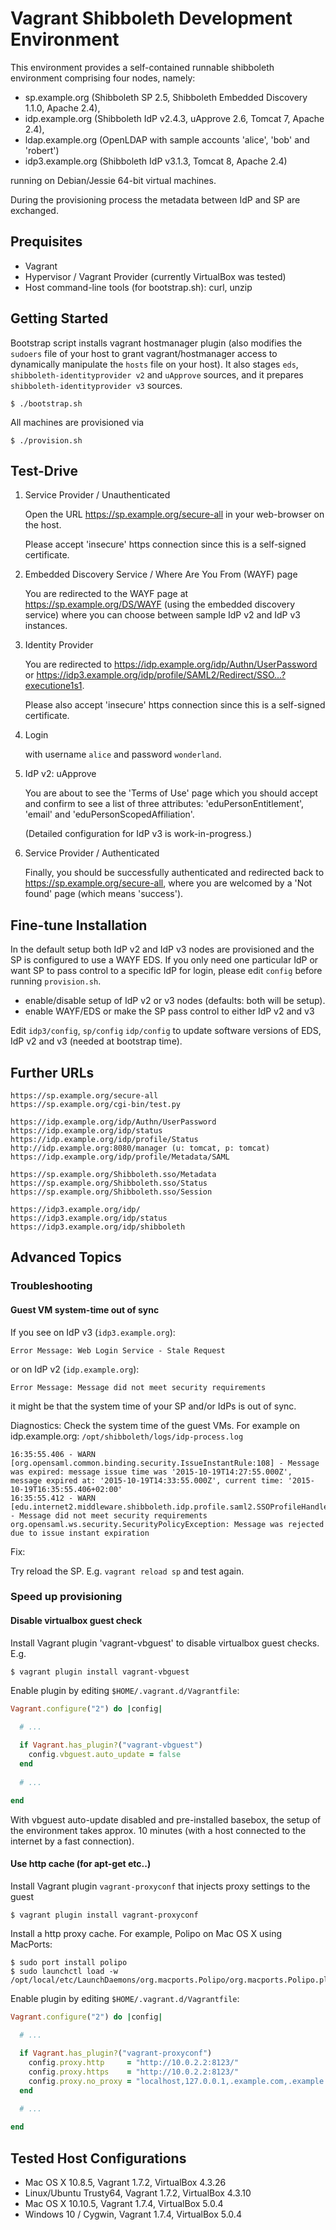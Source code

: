 # Vagrant Shibboleth Development Environment

This environment provides a self-contained runnable shibboleth environment comprising
four nodes, namely:

- sp.example.org (Shibboleth SP 2.5, Shibboleth Embedded Discovery 1.1.0, Apache 2.4),
- idp.example.org (Shibboleth IdP v2.4.3, uApprove 2.6, Tomcat 7, Apache 2.4), 
- ldap.example.org (OpenLDAP with sample accounts 'alice', 'bob' and 'robert')
- idp3.example.org (Shibboleth IdP v3.1.3, Tomcat 8, Apache 2.4)

running on Debian/Jessie 64-bit virtual machines.

During the provisioning process the metadata between IdP and SP are exchanged.

## Prequisites

- Vagrant 
- Hypervisor / Vagrant Provider (currently VirtualBox was tested)
- Host command-line tools (for bootstrap.sh): 
    curl, unzip

## Getting Started

Bootstrap script installs vagrant hostmanager plugin (also modifies the `sudoers` file of your host to grant vagrant/hostmanager access to
dynamically manipulate the `hosts` file on your host).
It also stages `eds`, `shibboleth-identityprovider v2` and `uApprove` sources, and it prepares `shibboleth-identityprovider v3` sources.

    $ ./bootstrap.sh

All machines are provisioned via

    $ ./provision.sh

## Test-Drive

1. Service Provider / Unauthenticated
   
   Open the URL https://sp.example.org/secure-all in your web-browser on the host.

   Please accept 'insecure' https connection since this is a self-signed certificate.

2. Embedded Discovery Service / Where Are You From (WAYF) page

   You are redirected to the WAYF page at https://sp.example.org/DS/WAYF (using the embedded discovery service)
   where you can choose between sample IdP v2 and IdP v3 instances.

3. Identity Provider

   You are redirected to https://idp.example.org/idp/Authn/UserPassword or 
   https://idp3.example.org/idp/profile/SAML2/Redirect/SSO...?executione1s1.
   
   Please also accept 'insecure' https connection since this is a self-signed certificate.

4. Login
  
   with username ``alice`` and password ``wonderland``.

5. IdP v2: uApprove

   You are about to see the 'Terms of Use' page which you should accept and confirm to see a list of three
   attributes: 'eduPersonEntitlement', 'email' and 'eduPersonScopedAffiliation'.

   (Detailed configuration for IdP v3 is work-in-progress.)

6. Service Provider / Authenticated

   Finally, you should be successfully authenticated and redirected back to https://sp.example.org/secure-all,
   where you are welcomed by a 'Not found' page (which means 'success').

## Fine-tune Installation 
  
In the default setup both IdP v2 and IdP v3 nodes are provisioned and the SP is configured to use a WAYF EDS.
If you only need one particular IdP or want SP to pass control to a specific IdP for login, please
edit `config` before running `provision.sh`.

- enable/disable setup of IdP v2 or v3 nodes (defaults: both will be setup).
- enable WAYF/EDS or make the SP pass control to either IdP v2 and v3

Edit `idp3/config`, `sp/config` `idp/config` to update software versions of EDS, IdP v2 and v3 (needed at bootstrap time).

## Further URLs
    
    https://sp.example.org/secure-all
    https://sp.example.org/cgi-bin/test.py
 
    https://idp.example.org/idp/Authn/UserPassword
    https://idp.example.org/idp/status
    https://idp.example.org/idp/profile/Status
    http://idp.example.org:8080/manager (u: tomcat, p: tomcat)
    https://idp.example.org/idp/profile/Metadata/SAML

    https://sp.example.org/Shibboleth.sso/Metadata
    https://sp.example.org/Shibboleth.sso/Status
    https://sp.example.org/Shibboleth.sso/Session

    https://idp3.example.org/idp/
    https://idp3.example.org/idp/status
    https://idp3.example.org/idp/shibboleth


## Advanced Topics

### Troubleshooting

#### Guest VM system-time out of sync 

If you see
on IdP v3 (`idp3.example.org`):

    Error Message: Web Login Service - Stale Request

or on IdP v2 (`idp.example.org`):

    Error Message: Message did not meet security requirements

it might be that the system time of your SP and/or IdPs is out of sync.

Diagnostics:
Check the system time of the guest VMs.
For example on idp.example.org:  `/opt/shibboleth/logs/idp-process.log`

~~~
16:35:55.406 - WARN [org.opensaml.common.binding.security.IssueInstantRule:108] - Message was expired: message issue time was '2015-10-19T14:27:55.000Z', message expired at: '2015-10-19T14:33:55.000Z', current time: '2015-10-19T16:35:55.406+02:00'
16:35:55.412 - WARN [edu.internet2.middleware.shibboleth.idp.profile.saml2.SSOProfileHandler:406] - Message did not meet security requirements
org.opensaml.ws.security.SecurityPolicyException: Message was rejected due to issue instant expiration
~~~

Fix:

Try reload the SP. E.g. `vagrant reload sp` and test again.

### Speed up provisioning 

#### Disable virtualbox guest check

Install Vagrant plugin 'vagrant-vbguest' to disable virtualbox guest checks.
E.g. 

    $ vagrant plugin install vagrant-vbguest

Enable plugin by editing `$HOME/.vagrant.d/Vagrantfile`:

```ruby
Vagrant.configure("2") do |config|
  
  # ...

  if Vagrant.has_plugin?("vagrant-vbguest")
    config.vbguest.auto_update = false
  end
  
  # ...

end
```

With vbguest auto-update disabled and pre-installed basebox, 
the setup of the environment takes approx. 10 minutes (with a host connected to the internet by a fast connection).

#### Use http cache (for apt-get etc..)

Install Vagrant plugin `vagrant-proxyconf` that injects proxy settings to the guest

    $ vagrant plugin install vagrant-proxyconf

Install a http proxy cache.
For example, Polipo on Mac OS X using MacPorts:

    $ sudo port install polipo
    $ sudo launchctl load -w /opt/local/etc/LaunchDaemons/org.macports.Polipo/org.macports.Polipo.plist

Enable plugin by editing `$HOME/.vagrant.d/Vagrantfile`:

```ruby
Vagrant.configure("2") do |config|
  
  # ...

  if Vagrant.has_plugin?("vagrant-proxyconf")
    config.proxy.http     = "http://10.0.2.2:8123/"
    config.proxy.https    = "http://10.0.2.2:8123/"
    config.proxy.no_proxy = "localhost,127.0.0.1,.example.com,.example.org"
  end

  # ...
  
end  
```

## Tested Host Configurations

- Mac OS X 10.8.5, Vagrant 1.7.2, VirtualBox 4.3.26
- Linux/Ubuntu Trusty64, Vagrant 1.7.2, VirtualBox 4.3.10
- Mac OS X 10.10.5, Vagrant 1.7.4, VirtualBox 5.0.4
- Windows 10 / Cygwin, Vagrant 1.7.4, VirtualBox 5.0.4

